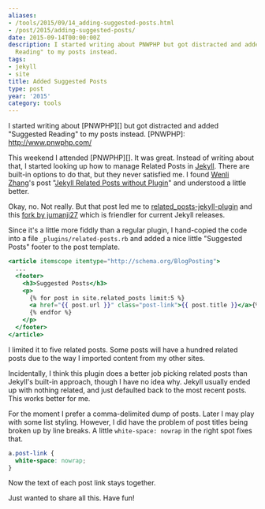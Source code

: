 ```yaml
---
aliases:
- /tools/2015/09/14_adding-suggested-posts.html
- /post/2015/adding-suggested-posts/
date: 2015-09-14T00:00:00Z
description: I started writing about PNWPHP but got distracted and added "Suggested
  Reading" to my posts instead.
tags:
- jekyll
- site
title: Added Suggested Posts
type: post
year: '2015'
category: tools
---
```

I started writing about [PNWPHP][] but got distracted and added "Suggested
Reading" to my posts instead.
[PNWPHP]: http://www.pnwphp.com/
<!-- TEASER_END -->

This weekend I attended [PNWPHP][]. It was great. Instead of writing about that,
I started looking up how to manage Related Posts in [Jekyll][]. There are built-in
options to do that, but they never satisfied me. I found [Wenli Zhang][]'s post
"[Jekyll Related Posts without Plugin][]" and understood a little better.

Okay, no. Not really. But that post led me to [related_posts-jekyll-plugin][] and
this [fork by jumanji27][] which is friendler for current Jekyll releases.

[Jekyll]: http://jekyllrb.com
[Wenli Zhang]: http://zhangwenli.com/
[Jekyll Related Posts without Plugin]: http://zhangwenli.com/blog/2014/07/15/jekyll-related-posts-without-plugin/
[related_posts-jekyll-plugin]: https://github.com/LawrenceWoodman/related_posts-jekyll_plugin
[fork by jumanji27]: https://github.com/jumanji27/related_posts-jekyll_plugin

Since it's a little more fiddly than a regular plugin, I hand-copied the code into a file `_plugins/related-posts.rb`
and added a nice little "Suggested Posts" footer to the post template.

``` handlebars
<article itemscope itemtype="http://schema.org/BlogPosting">
  ...
  <footer>
    <h3>Suggested Posts</h3>
    <p>
      {% for post in site.related_posts limit:5 %}
      <a href="{{ post.url }}" class="post-link">{{ post.title }}</a>{% unless forloop.last %}, {% endunless %}
      {% endfor %}
    </p>
  </footer>
</article>
```

I limited it to five related posts. Some posts will
have a hundred related posts due to the way I imported content from my other
sites.

Incidentally, I think this plugin does a better job picking related posts than
Jekyll's built-in approach, though I have no idea why. Jekyll usually ended up
with nothing related, and just defaulted back to the most recent posts. This
works better for me.

For the moment I prefer a comma-delimited dump of posts. Later I may play with
some list styling. However, I did have the problem of post titles being broken
up by line breaks. A little `white-space: nowrap` in the right spot fixes that.

``` css
a.post-link {
  white-space: nowrap;
}
```

Now the text of each post link stays together.

Just wanted to share all this. Have fun!

